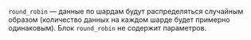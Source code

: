 `round_robin` — данные по шардам будут распределяться случайным образом (количество данных на каждом шарде будет примерно одинаковым). Блок `round_robin` не содержит параметров.
